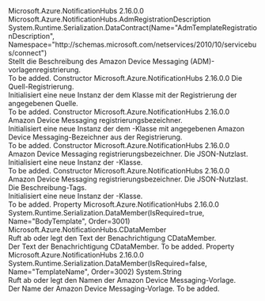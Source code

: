 <Type Name="AdmTemplateRegistrationDescription" FullName="Microsoft.Azure.NotificationHubs.AdmTemplateRegistrationDescription">
  <TypeSignature Language="C#" Value="public class AdmTemplateRegistrationDescription : Microsoft.Azure.NotificationHubs.AdmRegistrationDescription" />
  <TypeSignature Language="ILAsm" Value=".class public auto ansi beforefieldinit AdmTemplateRegistrationDescription extends Microsoft.Azure.NotificationHubs.AdmRegistrationDescription" />
  <TypeSignature Language="DocId" Value="T:Microsoft.Azure.NotificationHubs.AdmTemplateRegistrationDescription" />
  <TypeSignature Language="VB.NET" Value="Public Class AdmTemplateRegistrationDescription&#xA;Inherits AdmRegistrationDescription" />
  <TypeSignature Language="F#" Value="type AdmTemplateRegistrationDescription = class&#xA;    inherit AdmRegistrationDescription" />
  <AssemblyInfo>
    <AssemblyName>Microsoft.Azure.NotificationHubs</AssemblyName>
    <AssemblyVersion>2.16.0.0</AssemblyVersion>
  </AssemblyInfo>
  <Base>
    <BaseTypeName>Microsoft.Azure.NotificationHubs.AdmRegistrationDescription</BaseTypeName>
  </Base>
  <Interfaces />
  <Attributes>
    <Attribute>
      <AttributeName>System.Runtime.Serialization.DataContract(Name="AdmTemplateRegistrationDescription", Namespace="http://schemas.microsoft.com/netservices/2010/10/servicebus/connect")</AttributeName>
    </Attribute>
  </Attributes>
  <Docs>
    <summary>Stellt die Beschreibung des Amazon Device Messaging (ADM)-vorlagenregistrierung.</summary>
    <remarks>To be added.</remarks>
  </Docs>
  <Members>
    <Member MemberName=".ctor">
      <MemberSignature Language="C#" Value="public AdmTemplateRegistrationDescription (Microsoft.Azure.NotificationHubs.AdmTemplateRegistrationDescription sourceRegistration);" />
      <MemberSignature Language="ILAsm" Value=".method public hidebysig specialname rtspecialname instance void .ctor(class Microsoft.Azure.NotificationHubs.AdmTemplateRegistrationDescription sourceRegistration) cil managed" />
      <MemberSignature Language="DocId" Value="M:Microsoft.Azure.NotificationHubs.AdmTemplateRegistrationDescription.#ctor(Microsoft.Azure.NotificationHubs.AdmTemplateRegistrationDescription)" />
      <MemberSignature Language="VB.NET" Value="Public Sub New (sourceRegistration As AdmTemplateRegistrationDescription)" />
      <MemberSignature Language="F#" Value="new Microsoft.Azure.NotificationHubs.AdmTemplateRegistrationDescription : Microsoft.Azure.NotificationHubs.AdmTemplateRegistrationDescription -&gt; Microsoft.Azure.NotificationHubs.AdmTemplateRegistrationDescription" Usage="new Microsoft.Azure.NotificationHubs.AdmTemplateRegistrationDescription sourceRegistration" />
      <MemberType>Constructor</MemberType>
      <AssemblyInfo>
        <AssemblyName>Microsoft.Azure.NotificationHubs</AssemblyName>
        <AssemblyVersion>2.16.0.0</AssemblyVersion>
      </AssemblyInfo>
      <Parameters>
        <Parameter Name="sourceRegistration" Type="Microsoft.Azure.NotificationHubs.AdmTemplateRegistrationDescription" />
      </Parameters>
      <Docs>
        <param name="sourceRegistration">Die Quell-Registrierung.</param>
        <summary>Initialisiert eine neue Instanz der dem <see cref="T:Microsoft.Azure.NotificationHubs.AdmTemplateRegistrationDescription" /> Klasse mit der Registrierung der angegebenen Quelle.</summary>
        <remarks>To be added.</remarks>
      </Docs>
    </Member>
    <Member MemberName=".ctor">
      <MemberSignature Language="C#" Value="public AdmTemplateRegistrationDescription (string admRegistrationId);" />
      <MemberSignature Language="ILAsm" Value=".method public hidebysig specialname rtspecialname instance void .ctor(string admRegistrationId) cil managed" />
      <MemberSignature Language="DocId" Value="M:Microsoft.Azure.NotificationHubs.AdmTemplateRegistrationDescription.#ctor(System.String)" />
      <MemberSignature Language="VB.NET" Value="Public Sub New (admRegistrationId As String)" />
      <MemberSignature Language="F#" Value="new Microsoft.Azure.NotificationHubs.AdmTemplateRegistrationDescription : string -&gt; Microsoft.Azure.NotificationHubs.AdmTemplateRegistrationDescription" Usage="new Microsoft.Azure.NotificationHubs.AdmTemplateRegistrationDescription admRegistrationId" />
      <MemberType>Constructor</MemberType>
      <AssemblyInfo>
        <AssemblyName>Microsoft.Azure.NotificationHubs</AssemblyName>
        <AssemblyVersion>2.16.0.0</AssemblyVersion>
      </AssemblyInfo>
      <Parameters>
        <Parameter Name="admRegistrationId" Type="System.String" />
      </Parameters>
      <Docs>
        <param name="admRegistrationId">Amazon Device Messaging registrierungsbezeichner.</param>
        <summary>Initialisiert eine neue Instanz der dem <see cref="T:Microsoft.Azure.NotificationHubs.AdmTemplateRegistrationDescription" /> -Klasse mit angegebenen Amazon Device Messaging-Bezeichner aus der Registrierung.</summary>
        <remarks>To be added.</remarks>
      </Docs>
    </Member>
    <Member MemberName=".ctor">
      <MemberSignature Language="C#" Value="public AdmTemplateRegistrationDescription (string admRegistrationId, string jsonPayload);" />
      <MemberSignature Language="ILAsm" Value=".method public hidebysig specialname rtspecialname instance void .ctor(string admRegistrationId, string jsonPayload) cil managed" />
      <MemberSignature Language="DocId" Value="M:Microsoft.Azure.NotificationHubs.AdmTemplateRegistrationDescription.#ctor(System.String,System.String)" />
      <MemberSignature Language="VB.NET" Value="Public Sub New (admRegistrationId As String, jsonPayload As String)" />
      <MemberSignature Language="F#" Value="new Microsoft.Azure.NotificationHubs.AdmTemplateRegistrationDescription : string * string -&gt; Microsoft.Azure.NotificationHubs.AdmTemplateRegistrationDescription" Usage="new Microsoft.Azure.NotificationHubs.AdmTemplateRegistrationDescription (admRegistrationId, jsonPayload)" />
      <MemberType>Constructor</MemberType>
      <AssemblyInfo>
        <AssemblyName>Microsoft.Azure.NotificationHubs</AssemblyName>
        <AssemblyVersion>2.16.0.0</AssemblyVersion>
      </AssemblyInfo>
      <Parameters>
        <Parameter Name="admRegistrationId" Type="System.String" />
        <Parameter Name="jsonPayload" Type="System.String" />
      </Parameters>
      <Docs>
        <param name="admRegistrationId">Amazon Device Messaging registrierungsbezeichner.</param>
        <param name="jsonPayload">Die JSON-Nutzlast.</param>
        <summary>Initialisiert eine neue Instanz der <see cref="T:Microsoft.Azure.NotificationHubs.AdmTemplateRegistrationDescription" />-Klasse.</summary>
        <remarks>To be added.</remarks>
      </Docs>
    </Member>
    <Member MemberName=".ctor">
      <MemberSignature Language="C#" Value="public AdmTemplateRegistrationDescription (string admRegistrationId, string jsonPayload, System.Collections.Generic.IEnumerable&lt;string&gt; tags);" />
      <MemberSignature Language="ILAsm" Value=".method public hidebysig specialname rtspecialname instance void .ctor(string admRegistrationId, string jsonPayload, class System.Collections.Generic.IEnumerable`1&lt;string&gt; tags) cil managed" />
      <MemberSignature Language="DocId" Value="M:Microsoft.Azure.NotificationHubs.AdmTemplateRegistrationDescription.#ctor(System.String,System.String,System.Collections.Generic.IEnumerable{System.String})" />
      <MemberSignature Language="VB.NET" Value="Public Sub New (admRegistrationId As String, jsonPayload As String, tags As IEnumerable(Of String))" />
      <MemberSignature Language="F#" Value="new Microsoft.Azure.NotificationHubs.AdmTemplateRegistrationDescription : string * string * seq&lt;string&gt; -&gt; Microsoft.Azure.NotificationHubs.AdmTemplateRegistrationDescription" Usage="new Microsoft.Azure.NotificationHubs.AdmTemplateRegistrationDescription (admRegistrationId, jsonPayload, tags)" />
      <MemberType>Constructor</MemberType>
      <AssemblyInfo>
        <AssemblyName>Microsoft.Azure.NotificationHubs</AssemblyName>
        <AssemblyVersion>2.16.0.0</AssemblyVersion>
      </AssemblyInfo>
      <Parameters>
        <Parameter Name="admRegistrationId" Type="System.String" />
        <Parameter Name="jsonPayload" Type="System.String" />
        <Parameter Name="tags" Type="System.Collections.Generic.IEnumerable&lt;System.String&gt;" />
      </Parameters>
      <Docs>
        <param name="admRegistrationId">Amazon Device Messaging registrierungsbezeichner.</param>
        <param name="jsonPayload">Die JSON-Nutzlast.</param>
        <param name="tags">Die Beschreibung-Tags.</param>
        <summary>Initialisiert eine neue Instanz der <see cref="T:Microsoft.Azure.NotificationHubs.AdmTemplateRegistrationDescription" />-Klasse.</summary>
        <remarks>To be added.</remarks>
      </Docs>
    </Member>
    <Member MemberName="BodyTemplate">
      <MemberSignature Language="C#" Value="public Microsoft.Azure.NotificationHubs.CDataMember BodyTemplate { get; set; }" />
      <MemberSignature Language="ILAsm" Value=".property instance class Microsoft.Azure.NotificationHubs.CDataMember BodyTemplate" />
      <MemberSignature Language="DocId" Value="P:Microsoft.Azure.NotificationHubs.AdmTemplateRegistrationDescription.BodyTemplate" />
      <MemberSignature Language="VB.NET" Value="Public Property BodyTemplate As CDataMember" />
      <MemberSignature Language="F#" Value="member this.BodyTemplate : Microsoft.Azure.NotificationHubs.CDataMember with get, set" Usage="Microsoft.Azure.NotificationHubs.AdmTemplateRegistrationDescription.BodyTemplate" />
      <MemberType>Property</MemberType>
      <AssemblyInfo>
        <AssemblyName>Microsoft.Azure.NotificationHubs</AssemblyName>
        <AssemblyVersion>2.16.0.0</AssemblyVersion>
      </AssemblyInfo>
      <Attributes>
        <Attribute>
          <AttributeName>System.Runtime.Serialization.DataMember(IsRequired=true, Name="BodyTemplate", Order=3001)</AttributeName>
        </Attribute>
      </Attributes>
      <ReturnValue>
        <ReturnType>Microsoft.Azure.NotificationHubs.CDataMember</ReturnType>
      </ReturnValue>
      <Docs>
        <summary>Ruft ab oder legt den Text der Benachrichtigung CDataMember.</summary>
        <value>Der Text der Benachrichtigung CDataMember.</value>
        <remarks>To be added.</remarks>
      </Docs>
    </Member>
    <Member MemberName="TemplateName">
      <MemberSignature Language="C#" Value="public string TemplateName { get; set; }" />
      <MemberSignature Language="ILAsm" Value=".property instance string TemplateName" />
      <MemberSignature Language="DocId" Value="P:Microsoft.Azure.NotificationHubs.AdmTemplateRegistrationDescription.TemplateName" />
      <MemberSignature Language="VB.NET" Value="Public Property TemplateName As String" />
      <MemberSignature Language="F#" Value="member this.TemplateName : string with get, set" Usage="Microsoft.Azure.NotificationHubs.AdmTemplateRegistrationDescription.TemplateName" />
      <MemberType>Property</MemberType>
      <AssemblyInfo>
        <AssemblyName>Microsoft.Azure.NotificationHubs</AssemblyName>
        <AssemblyVersion>2.16.0.0</AssemblyVersion>
      </AssemblyInfo>
      <Attributes>
        <Attribute>
          <AttributeName>System.Runtime.Serialization.DataMember(IsRequired=false, Name="TemplateName", Order=3002)</AttributeName>
        </Attribute>
      </Attributes>
      <ReturnValue>
        <ReturnType>System.String</ReturnType>
      </ReturnValue>
      <Docs>
        <summary>Ruft ab oder legt den Namen der Amazon Device Messaging-Vorlage.</summary>
        <value>Der Name der Amazon Device Messaging-Vorlage.</value>
        <remarks>To be added.</remarks>
      </Docs>
    </Member>
  </Members>
</Type>